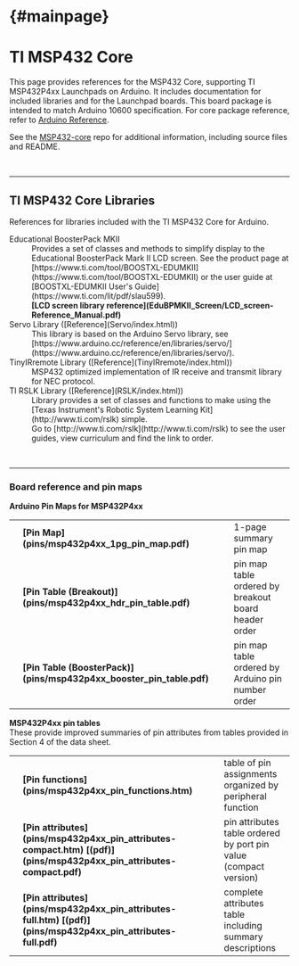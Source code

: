 {#mainpage}
=================

# TI MSP432 Core

This page provides references for the MSP432 Core, supporting TI MSP432P4xx 
Launchpads on Arduino. It includes documentation for included libraries and 
for the Launchpad boards. This board package is intended to match Arduino 10600
specification. For core package reference, refer to 
[Arduino Reference](https://www.arduino.cc/reference/).

See the [MSP432-core](https://github.com/ndroid/msp432-core) repo for additional 
information, including source files and README.

<br><hr>

## TI MSP432 Core Libraries 
References for libraries included with the TI MSP432 Core for Arduino.

<dl>
  <dt>Educational BoosterPack MKII</dt>
    <dd>Provides a set of classes and methods to simplify display to the Educational 
    BoosterPack Mark II LCD screen. See the product page at 
    [https://www.ti.com/tool/BOOSTXL-EDUMKII](https://www.ti.com/tool/BOOSTXL-EDUMKII) 
    or the user guide at [BOOSTXL-EDUMKII User's Guide](https://www.ti.com/lit/pdf/slau599).<br></dd>
    <dd><b>[LCD screen library reference](EduBPMKII_Screen/LCD_screen-Reference_Manual.pdf)</b></dd>
  <dt>Servo Library ([Reference](Servo/index.html))</dt>
    <dd>This library is based on the Arduino Servo library, see 
    [https://www.arduino.cc/reference/en/libraries/servo/](https://www.arduino.cc/reference/en/libraries/servo/).</dd>
  <dt>TinyIRremote Library ([Reference](TinyIRremote/index.html))</dt>
    <dd>MSP432 optimized implementation of IR receive and transmit library for NEC protocol.</dd>
  <dt>TI RSLK Library ([Reference](RSLK/index.html))</dt>
    <dd>Library provides a set of classes and functions to make using the 
    [Texas Instrument's Robotic System Learning Kit](http://www.ti.com/rslk) 
    simple. <br>Go to [http://www.ti.com/rslk](http://www.ti.com/rslk) to see the 
    user guides, view curriculum and find the link to order.</dd>
</dl>


<br><hr>

### Board reference and pin maps

**Arduino Pin Maps for MSP432P4xx**
<table border-style="none" padding-left="30px">
  <tr >
    <td>   </td>
    <td ><b>[Pin Map](pins/msp432p4xx_1pg_pin_map.pdf)</b></td>
    <td>   </td>
    <td>1-page summary pin map</td>
  </tr>
  <tr >
    <td>   </td>
    <td ><b>[Pin Table (Breakout)](pins/msp432p4xx_hdr_pin_table.pdf)</b></td>
    <td>   </td>
    <td>pin map table ordered by breakout board header order</td>
  </tr>
  <tr>
    <td>   </td>
    <td ><b>[Pin Table (BoosterPack)](pins/msp432p4xx_booster_pin_table.pdf)</b></td>
    <td>   </td>
    <td>pin map table ordered by Arduino pin number order</td>
  </tr>
</table>


**MSP432P4xx pin tables** <br> These provide improved summaries of pin attributes from tables provided in 
Section 4 of the data sheet. 
<table border-style="none" padding-left="30px">
  <tr >
    <td>   </td>
    <td ><b>[Pin functions](pins/msp432p4xx_pin_functions.htm)</b></td>
    <td>   </td>
    <td>table of pin assignments organized by peripheral function</td>
  </tr>
  <tr >
    <td>   </td>
    <td ><b>[Pin attributes](pins/msp432p4xx_pin_attributes-compact.htm) 
  [(pdf)](pins/msp432p4xx_pin_attributes-compact.pdf)</b></td>
    <td>   </td>
    <td>pin attributes table ordered by port pin value (compact version)</td>
  </tr>
  <tr>
    <td>   </td>
    <td ><b>[Pin attributes](pins/msp432p4xx_pin_attributes-full.htm) 
  [(pdf)](pins/msp432p4xx_pin_attributes-full.pdf)</b></td>
    <td>   </td>
    <td>complete attributes table including summary descriptions</td>
  </tr>
</table>
